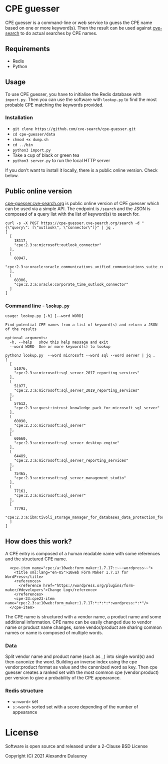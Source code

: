 # CPE guesser

CPE guesser is a command-line or web service to guess the CPE name based on one or more keyword(s).  Then the result can
be used against [cve-search](https://github.com/cve-search/cve-search) to do actual searches by CPE names.

## Requirements

- Redis
- Python

## Usage

To use CPE guesser, you have to initialise the Redis database with `import.py`. Then you can use
the software with `lookup.py` to find the most probable CPE matching the keywords provided.

### Installation

- `git clone https://github.com/cve-search/cpe-guesser.git`
- `cd cpe-guesser/data`
- `chmod +x dump.sh`
- `cd ../bin`
- `python3 import.py`
- Take a cup of black or green tea
- `python3 server.py` to run the local HTTP server

If you don't want to install it locally, there is a public online version. Check below. 

## Public online version

[cpe-guesser.cve-search.org](https://cpe-guesser.cve-search.org) is public online version of CPE guesser which can be used via
a simple API. The endpoint is `/search` and the JSON is composed of a query list with the list of keyword(s) to search for.


~~~~
curl -s -X POST https://cpe-guesser.cve-search.org/search -d "{\"query\": [\"outlook\", \"connector\"]}" | jq .
[
  [
    18117,
    "cpe:2.3:a:microsoft:outlook_connector"
  ],
  [
    60947,
    "cpe:2.3:a:oracle:oracle_communications_unified_communications_suite_connector_for_microsoft_outlook"
  ],
  [
    68306,
    "cpe:2.3:a:oracle:corporate_time_outlook_connector"
  ]
]
~~~~

### Command line - `lookup.py`

~~~~
usage: lookup.py [-h] [--word WORD]

Find potential CPE names from a list of keyword(s) and return a JSON of the results

optional arguments:
  -h, --help   show this help message and exit
  --word WORD  One or more keyword(s) to lookup
~~~~


~~~~
python3 lookup.py  --word microsoft --word sql --word server | jq .
[
  [
    51076,
    "cpe:2.3:a:microsoft:sql_server_2017_reporting_services"
  ],
  [
    51077,
    "cpe:2.3:a:microsoft:sql_server_2019_reporting_services"
  ],
  [
    57612,
    "cpe:2.3:a:quest:intrust_knowledge_pack_for_microsoft_sql_server"
  ],
  [
    60090,
    "cpe:2.3:o:microsoft:sql_server"
  ],
  [
    60660,
    "cpe:2.3:a:microsoft:sql_server_desktop_engine"
  ],
  [
    64489,
    "cpe:2.3:a:microsoft:sql_server_reporting_services"
  ],
  [
    75465,
    "cpe:2.3:a:microsoft:sql_server_management_studio"
  ],
  [
    77161,
    "cpe:2.3:a:microsoft:sql_server"
  ],
  [
    77793,
    "cpe:2.3:a:ibm:tivoli_storage_manager_for_databases_data_protection_for_microsoft_sql_server"
  ]
]
~~~~

## How does this work?

A CPE entry is composed of a human readable name with some references and the structured CPE name.

~~~
  <cpe-item name="cpe:/a:10web:form_maker:1.7.17::~~~wordpress~~">
    <title xml:lang="en-US">10web Form Maker 1.7.17 for WordPress</title>
    <references>
      <reference href="https://wordpress.org/plugins/form-maker/#developers">Change Log</reference>
    </references>
    <cpe-23:cpe23-item name="cpe:2.3:a:10web:form_maker:1.7.17:*:*:*:*:wordpress:*:*"/>
  </cpe-item>
~~~

The CPE name is structured with a vendor name, a product name and some additional information.
CPE name can be easily changed due to vendor name or product name changes, some vendor/product are
sharing common names or name is composed of multiple words.


### Data

Split vendor name and product name (such as `_`) into single word(s) and then canonize the word. Building an inverse index using
the cpe vendor:product format as value and the canonized word as key.  Then cpe guesser creates a ranked set with the most common 
cpe (vendor:product)  per version to give a probability of the CPE appearance.

### Redis structure

- `w:<word>` set
- `s:<word>` sorted set with a score depending of the number of appearance

# License

Software is open source and released under a 2-Clause BSD License

Copyright (C) 2021 Alexandre Dulaunoy
